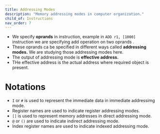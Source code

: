 ```yaml
---
title: Addressing Modes
description: "Memory addressing modes in computer organization."
child_of: Instructions
nav_order: 7
---
```


- We specify **oprands** in instruction, example in `ADD r1, [1000]` instruction we are specifying add operation on two oprands .
- These oprands ca be specified in different ways called **addressing modes.** We are studying those addressing modes here.
- The output of addressing mode is **effective address.**
- THe effective address is the actual address where required object is present.

# Notations

- `I` or `#` is used to represent the immediate data in immediate addressimg mode.
- Register names are used to indicate register addressing modes.
- `[]` is used to represent memory addresses in direct addressing mode.
- `@` or `()` are used to indicate indirect addressing mode.
- Index register names are used to indicate indexed addressing mode.

